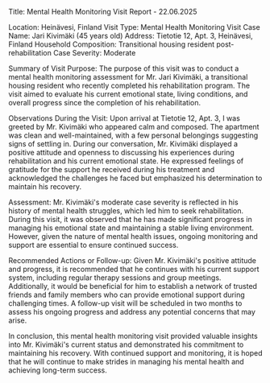  Title: Mental Health Monitoring Visit Report - 22.06.2025

Location: Heinävesi, Finland
Visit Type: Mental Health Monitoring Visit
Case Name: Jari Kivimäki (45 years old)
Address: Tietotie 12, Apt. 3, Heinävesi, Finland
Household Composition: Transitional housing resident post-rehabilitation
Case Severity: Moderate

Summary of Visit Purpose:
The purpose of this visit was to conduct a mental health monitoring assessment for Mr. Jari Kivimäki, a transitional housing resident who recently completed his rehabilitation program. The visit aimed to evaluate his current emotional state, living conditions, and overall progress since the completion of his rehabilitation.

Observations During the Visit:
Upon arrival at Tietotie 12, Apt. 3, I was greeted by Mr. Kivimäki who appeared calm and composed. The apartment was clean and well-maintained, with a few personal belongings suggesting signs of settling in. During our conversation, Mr. Kivimäki displayed a positive attitude and openness to discussing his experiences during rehabilitation and his current emotional state. He expressed feelings of gratitude for the support he received during his treatment and acknowledged the challenges he faced but emphasized his determination to maintain his recovery.

Assessment:
Mr. Kivimäki's moderate case severity is reflected in his history of mental health struggles, which led him to seek rehabilitation. During this visit, it was observed that he has made significant progress in managing his emotional state and maintaining a stable living environment. However, given the nature of mental health issues, ongoing monitoring and support are essential to ensure continued success.

Recommended Actions or Follow-up:
Given Mr. Kivimäki's positive attitude and progress, it is recommended that he continues with his current support system, including regular therapy sessions and group meetings. Additionally, it would be beneficial for him to establish a network of trusted friends and family members who can provide emotional support during challenging times. A follow-up visit will be scheduled in two months to assess his ongoing progress and address any potential concerns that may arise.

In conclusion, this mental health monitoring visit provided valuable insights into Mr. Kivimäki's current status and demonstrated his commitment to maintaining his recovery. With continued support and monitoring, it is hoped that he will continue to make strides in managing his mental health and achieving long-term success.